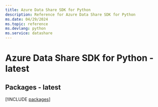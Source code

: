 ```yaml
---
title: Azure Data Share SDK for Python
description: Reference for Azure Data Share SDK for Python
ms.date: 04/29/2024
ms.topic: reference
ms.devlang: python
ms.service: datashare
---
```

# Azure Data Share SDK for Python - latest
## Packages - latest
[!INCLUDE [packages](data-share-index.md)]